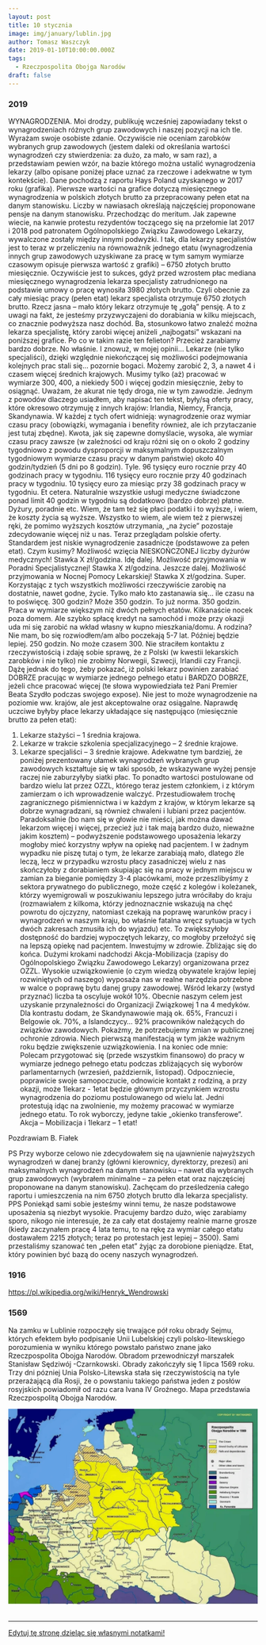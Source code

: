 ```yaml
---
layout: post
title: 10 stycznia
image: img/january/lublin.jpg
author: Tomasz Waszczyk
date: 2019-01-10T10:00:00.000Z
tags:
  - Rzeczpospolita Obojga Narodów
draft: false  
---
```


### 2019

WYNAGRODZENIA.
Moi drodzy,
publikuję wcześniej zapowiadany tekst o wynagrodzeniach różnych grup zawodowych i naszej pozycji na ich tle.
Wyrażam swoje osobiste zdanie. Oczywiście nie oceniam zarobków wybranych grup zawodowych (jestem daleki od określania wartości wynagrodzeń czy stwierdzenia: za dużo, za mało, w sam raz), a przedstawiam pewien wzór, na bazie którego można ustalić wynagrodzenia lekarzy (albo opisane poniżej płace uznać za rzeczowe i adekwatne w tym kontekście).
Dane pochodzą z raportu Hays Poland uzyskanego w 2017 roku (grafika).
Pierwsze wartości na grafice dotyczą miesięcznego wynagrodzenia w polskich złotych brutto za przepracowany pełen etat na danym stanowisku. Liczby w nawiasach określają najczęściej proponowane pensje na danym stanowisku.
Przechodząc do meritum. 
Jak zapewne wiecie, na kanwie protestu rezydentów toczącego się na przełomie lat 2017 i 2018 pod patronatem Ogólnopolskiego Związku Zawodowego Lekarzy, wywalczone zostały między innymi podwyżki. I tak, dla lekarzy specjalistów jest to teraz w przeliczeniu na równoważnik jednego etatu (wynagrodzenia innych grup zawodowych uzyskiwane za pracę w tym samym wymiarze czasowym opisuje pierwsza wartość z grafiki) – 6750 złotych brutto miesięcznie. Oczywiście jest to sukces, gdyż przed wzrostem płac mediana miesięcznego wynagrodzenia lekarza specjalisty zatrudnionego na podstawie umowy o pracę wynosiła 3980 złotych brutto.
Czyli obecnie za cały miesiąc pracy (pełen etat) lekarz specjalista otrzymuje 6750 złotych brutto.
Rzecz jasna – mało który lekarz otrzymuje tę „gołą” pensję. A to z uwagi na fakt, że jesteśmy przyzwyczajeni do dorabiania w kilku miejscach, co znacznie podwyższa nasz dochód. Ba, stosunkowo łatwo znaleźć można lekarza specjalistę, który zarobi więcej aniżeli „najbogatsi” wskazani na poniższej grafice.
Po co w takim razie ten felieton? Przecież zarabiamy bardzo dobrze. No właśnie. I znowuż, w mojej opinii…
Lekarze (nie tylko specjaliści), dzięki względnie niekończącej się możliwości podejmowania kolejnych prac stali się… pozornie bogaci. Możemy zarobić 2, 3, a nawet 4 i czasem więcej średnich krajowych. Musimy tylko (aż) pracować w wymiarze 300, 400, a niekiedy 500 i więcej godzin miesięcznie, żeby to osiągnąć. Uważam, że akurat nie tędy droga, nie w tym zawodzie.
Jednym z powodów dlaczego usiadłem, aby napisać ten tekst, były/są oferty pracy, które okresowo otrzymuję z innych krajów: Irlandia, Niemcy, Francja, Skandynawia. W każdej z tych ofert widnieją: wynagrodzenie oraz wymiar czasu pracy (obowiązki, wymagania i benefity również, ale ich przytaczanie jest tutaj zbędne). Kwota, jak się zapewne domyślacie, wysoka, ale wymiar czasu pracy zawsze (w zależności od kraju różni się on o około 2 godziny tygodniowo z powodu dysproporcji w maksymalnym dopuszczalnym tygodniowym wymiarze czasu pracy w danym państwie) około 40 godzin/tydzień (5 dni po 8 godzin). Tyle. 96 tysięcy euro rocznie przy 40 godzinach pracy w tygodniu. 116 tysięcy euro rocznie przy 40 godzinach pracy w tygodniu. 10 tysięcy euro za miesiąc przy 38 godzinach pracy w tygodniu. Et cetera. Naturalnie wszystkie usługi medyczne świadczone ponad limit 40 godzin w tygodniu są dodatkowo (bardzo dobrze) płatne. Dyżury, poradnie etc. Wiem, że tam też się płaci podatki i to wyższe, i wiem, że koszty życia są wyższe. Wszystko to wiem, ale wiem też z pierwszej ręki, że pomimo wyższych kosztów utrzymania, „na życie” pozostaje zdecydowanie więcej niż u nas.
Teraz przeglądam polskie oferty. Standardem jest niskie wynagrodzenie zasadnicze (podstawowe za pełen etat). Czym kusimy? Możliwość wzięcia NIESKOŃCZONEJ liczby dyżurów medycznych! Stawka X zł/godzina. Idę dalej. Możliwość przyjmowania w Poradni Specjalistycznej! Stawka X zł/godzina. Jeszcze dalej. Możliwość przyjmowania w Nocnej Pomocy Lekarskiej! Stawka X zł/godzina. Super. Korzystając z tych wszystkich możliwości rzeczywiście zarobię na dostatnie, nawet godne, życie. Tylko mało kto zastanawia się... ile czasu na to poświęcę. 300 godzin? Może 350 godzin. To już norma. 350 godzin. Praca w wymiarze większym niż dwóch pełnych etatów. Kilkanaście nocek poza domem. Ale szybko spłacę kredyt na samochód i może przy okazji uda mi się zarobić na wkład własny w kupno mieszkania/domu. A rodzina? Nie mam, bo się rozwiodłem/am albo poczekają 5-7 lat. Później będzie lepiej. 250 godzin. No może czasem 300.
Nie straciłem kontaktu z rzeczywistością i zdaję sobie sprawę, że z Polski (w kwestii lekarskich zarobków i nie tylko) nie zrobimy Norwegii, Szwecji, Irlandii czy Francji.
Dążę jednak do tego, żeby pokazać, iż polski lekarz powinien zarabiać DOBRZE pracując w wymiarze jednego pełnego etatu i BARDZO DOBRZE, jeżeli chce pracować więcej (te słowa wypowiedziała też Pani Premier Beata Szydło podczas swojego expose). Nie jest to może wynagrodzenie na poziomie ww. krajów, ale jest akceptowalne oraz osiągalne.
Naprawdę uczciwe byłyby płace lekarzy układające się następująco (miesięcznie brutto za pełen etat):
1. Lekarze stażyści – 1 średnia krajowa.
2. Lekarze w trakcie szkolenia specjalizacyjnego – 2 średnie krajowe.
3. Lekarze specjaliści – 3 średnie krajowe.
Adekwatne tym bardziej, że poniżej prezentowany ułamek wynagrodzeń wybranych grup zawodowych kształtuje się w taki sposób, że wskazywane wyżej pensje raczej nie zaburzyłyby siatki płac.
To ponadto wartości postulowane od bardzo wielu lat przez OZZL, którego teraz jestem członkiem, i z którym zamierzam o ich wprowadzenie walczyć.
Przestudiowałem trochę zagranicznego piśmiennictwa i w każdym z krajów, w którym lekarze są dobrze wynagradzani, są również chwaleni i lubiani przez pacjentów. Paradoksalnie (bo nam się w głowie nie mieści, jak można dawać lekarzom więcej i więcej, przecież już i tak mają bardzo dużo, nieważne jakim kosztem) – podwyższenie podstawowego uposażenia lekarzy mogłoby mieć korzystny wpływ na opiekę nad pacjentem. I w żadnym wypadku nie piszę tutaj o tym, że lekarze zarabiają mało, dlatego źle leczą, lecz w przypadku wzrostu płacy zasadniczej wielu z nas skończyłoby z dorabianiem skupiając się na pracy w jednym miejscu w zamian za bieganie pomiędzy 3-4 placówkami, może przeszlibyśmy z sektora prywatnego do publicznego, może część z kolegów i koleżanek, którzy wyemigrowali w poszukiwaniu lepszego jutra wróciłaby do kraju (rozmawiałem z kilkoma, którzy jednoznacznie wskazują na chęć powrotu do ojczyzny, natomiast czekają na poprawę warunków pracy i wynagrodzeń w naszym kraju, bo właśnie fatalna wręcz sytuacja w tych dwóch zakresach zmusiła ich do wyjazdu) etc. To zwiększyłoby dostępność do bardziej wypoczętych lekarzy, co mogłoby przełożyć się na lepszą opiekę nad pacjentem.
Inwestujmy w zdrowie.
Zbliżając się do końca. Dużymi krokami nadchodzi Akcja-Mobilizacja (zapisy do Ogólnopolskiego Związku Zawodowego Lekarzy) organizowana przez OZZL. Wysokie uzwiązkowienie (o czym wiedzą obywatele krajów lepiej rozwiniętych od naszego) wyposaża nas w realne narzędzia potrzebne w walce o poprawę bytu danej grupy zawodowej. Wśród lekarzy (wstyd przyznać) liczba ta oscyluje wokół 10%. Obecnie naszym celem jest uzyskanie przynależności do Organizacji Związkowej 1 na 4 medyków. Dla kontrastu dodam, że Skandynawowie mają ok. 65%, Francuzi i Belgowie ok. 70%, a Islandczycy… 92% pracowników należących do związków zawodowych. Pokażmy, że potrzebujemy zmian w publicznej ochronie zdrowia. Niech pierwszą manifestacją w tym jakże ważnym roku będzie zwiększenie uzwiązkowienia.
I na koniec ode mnie:
Polecam przygotować się (przede wszystkim finansowo) do pracy w wymiarze jednego pełnego etatu podczas zbliżających się wyborów parlamentarnych (wrzesień, październik, listopad). Odpoczniecie, poprawicie swoje samopoczucie, odnowicie kontakt z rodziną, a przy okazji, może 1lekarz - 1etat będzie głównym przyczynkiem wzrostu wynagrodzenia do poziomu postulowanego od wielu lat. Jedni protestują idąc na zwolnienie, my możemy pracować w wymiarze jednego etatu.
To rok wyborczy, jedyne takie „okienko transferowe”. Akcja – Mobilizacja i 1lekarz – 1 etat!

Pozdrawiam
B. Fiałek

PS Przy wyborze celowo nie zdecydowałem się na ujawnienie najwyższych wynagrodzeń w danej branży (główni kierownicy, dyrektorzy, prezesi) ani maksymalnych wynagrodzeń na danym stanowisku – nawet dla wybranych grup zawodowych (wybrałem minimalne – za pełen etat oraz najczęściej proponowane na danym stanowisku). Zachęcam do prześledzenia całego raportu i umieszczenia na nim 6750 złotych brutto dla lekarza specjalisty.
PPS Poniekąd sami sobie jesteśmy winni temu, że nasze podstawowe uposażenia są niezbyt wysokie. Pracujemy bardzo dużo, więc zarabiamy sporo, nikogo nie interesuje, że za cały etat dostajemy realnie marne grosze (kiedy zaczynałem pracę 4 lata temu, to na rękę za wymiar całego etatu dostawałem 2215 złotych; teraz po protestach jest lepiej – 3500). Sami przestaliśmy szanować ten „pełen etat” żyjąc za dorobione pieniądze. Etat, który powinien być bazą do oceny naszych wynagrodzeń.

### 1916

https://pl.wikipedia.org/wiki/Henryk_Wendrowski

### 1569

Na zamku w Lublinie rozpoczęły się trwające pół roku obrady Sejmu, których efektem było podpisanie Unii Lubelskiej czyli polsko-litewskiego porozumienia w wyniku którego powstało państwo znane jako Rzeczpospolita Obojga Narodów.
Obradom przewodniczył marszałek Stanisław Sędziwój -Czarnkowski.
Obrady zakończyły się 1 lipca 1569 roku. Trzy dni pózniej Unia Polsko-Litewska stała się rzeczywistością na tyle przerażającą dla Rosji, że o powstaniu takiego państwa jeden z posłów rosyjskich powiadomił od razu cara Ivana IV Groźnego.
Mapa przedstawia Rzeczpospolitą Obojga Narodów.

<img src="./img/january/lublin.jpg"/><br><br>

---

<a href="https://github.com/TomaszWaszczyk/historia.waszczyk.com/edit/master/src/content/january-10.md" target="_blank">Edytuj tę stronę dzieląc się własnymi notatkami!</a>
